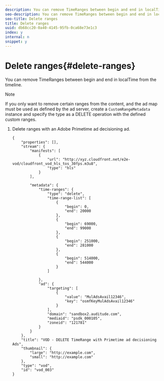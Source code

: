 ```yaml
---
description: You can remove TimeRanges between begin and end in localTime from the timeline.
seo-description: You can remove TimeRanges between begin and end in localTime from the timeline.
seo-title: Delete ranges
title: Delete ranges
uuid: db68cc20-0a40-4145-95fb-0ca68e73e1c3
index: y
internal: n
snippet: y
---
```


# Delete ranges{#delete-ranges}

You can remove TimeRanges between begin and end in localTime from the timeline.

>[!NOTE]
>
>If you only want to remove certain ranges from the content, and the ad map must be used as defined by the ad server, create a `CustomRangeMetadata` instance and specify the type as a DELETE operation with the defined custom ranges.

1. Delete ranges with an Adobe Primetime ad decisioning ad.

   ```
   {   
       "properties": [],
       "stream": {
           "manifests": [
               {
                   "url": "http://xyz.cloudfront.net/e2e-vod/cloudfront_vod_hls_tos_30fps.m3u8",
                   "type": "hls"
               }
           ],
        
           "metadata": {
               "time-ranges": {
                   "type": "delete",
                   "time-range-list": [
                       {
                           "begin": 0,
                           "end": 20000
                       },
                       {
                           "begin": 69000,
                           "end": 99000
                       },
                       {
                           "begin": 251000,
                           "end": 281000
                       },
                       {
                           "begin": 514000,
                           "end": 544000
                       }
                   ]
        
               },
               "ad": {
                   "targeting": [
                       {
                           "value": "MulAdsAvail12346",
                           "key": "osmfKeyMulAdsAvail12346"
                       }
                   ],
                   "domain": "sandbox2.auditude.com",
                   "mediaid": "psdk_000105",
                   "zoneid": "121781"
               }     
           }
       },   
       "title": "VOD - DELETE TimeRange with Primetime ad decisioning Ads",
       "thumbnail": {
           "large": "http://example.com",
           "small": "http://example.com"
       },
       "type": "vod",
       "id": "vod_003"
   }
   
   ```

